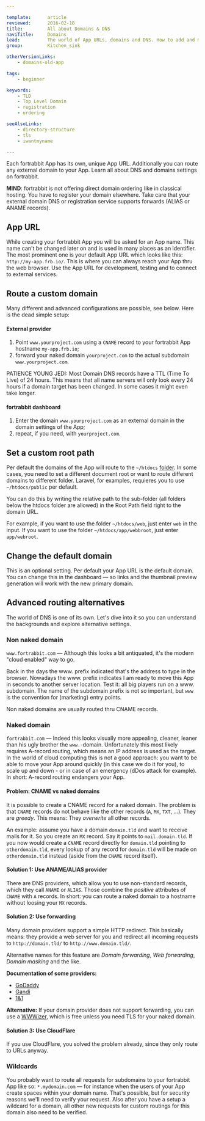 ```yaml
---

template:      article
reviewed:      2016-02-18
title:         All about Domains & DNS
naviTitle:     Domains
lead:          The world of App URLs, domains and DNS. How to add and manage custom domains
group:         Kitchen_sink

otherVersionLinks:
    - domains-old-app

tags:
    - beginner

keywords:
    - TLD
    - Top Level Domain
    - registration
    - ordering

seeAlsoLinks:
    - directory-structure
    - tls
    - iwantmyname

---
```


<!--

TODO: this article might be the intro for extending fortrabbit > domains

-->


Each fortrabbit App has its own, unique App URL. Additionally you can route any external domain to your App. Learn all about DNS and domains settings on fortrabbit.

**MIND**: fortrabbit is not offering direct domain ordering like in classical hosting. You have to register your domain elsewhere. Take care that your external domain DNS or registration service supports forwards (ALIAS or ANAME records).

## App URL

While creating your fortrabbit App you will be asked for an App name. This name can't be changed later on and is used in many places as an identifier. The most prominent one is your default App URL which looks like this: `http://my-app.frb.io/`. This is where you can always reach your App thru the web browser. Use the App URL for development, testing and to connect to external services.

## Route a custom domain

Many different and advanced configurations are possible, see below. Here is the dead simple setup:

#### External provider

1. Point `www.yourproject.com` using a `CNAME` record to your fortrabbit App hostname `my-app.frb.io`;
2. forward your naked domain `yourproject.com` to the actual subdomain `www.yourproject.com`.

PATIENCE YOUNG JEDI: Most Domain DNS records have a TTL (Time To Live) of 24 hours. This means that all name servers will only look every 24 hours if a domain target has been changed. In some cases it might even take longer.

#### fortrabbit dashboard

1. Enter the domain `www.yourproject.com` as an external domain in the domain settings of the App;
2. repeat, if you need, with `yourproject.com`.

## Set a custom root path

Per default the domains of the App will route to the `~/htdocs` [folder](directory-structure). In some cases, you need to set a different document root or want to route different domains to different folder. Laravel, for examples, requieres you to use `~/htdocs/public` per default.

You can do this by writing the relative path to the sub-folder (all folders below the htdocs folder are allowed) in the Root Path field right to the domain URL.

For example, if you want to use the folder `~/htdocs/web`, just enter `web` in the input. If you want to use the folder `~/htdocs/app/webbroot`, just enter `app/webroot`.

## Change the default domain

This is an optional setting. Per default your App URL is the default domain. You can change this in the dashboard — so links and the thumbnail preview generation will work with the new primary domain.

## Advanced routing alternatives

The world of DNS is one of its own. Let's dive into it so you can understand the backgrounds and explore alternative settings.

### Non naked domain

`www.fortrabbit.com` — Although this looks a bit antiquated, it's the modern "cloud enabled" way to go.

Back in the days the www. prefix indicated that's the address to type in the browser. Nowadays the www. prefix indicates I am ready to move this App in seconds to another server location. Test it: all big players run on a www. subdomain. The name of the subdomain prefix is not so important, but `www` is the convention for (marketing) entry points.

Non naked domains are usually routed thru CNAME records.

### Naked domain

`fortrabbit.com` — Indeed this looks visually more appealing, cleaner, leaner than his ugly brother the `www.`-domain. Unfortunately this most likely requires A-record routing, which means an IP address is used as the target. In the world of cloud computing this is not a good approach: you want to be able to move your App around quickly (in this case we do it for you), to scale up and down - or in case of an emergency (dDos attack for example). In short: A-record routing endangers your App.

#### Problem: CNAME vs naked domains

It is possible to create a CNAME record for a naked domain. The problem is that `CNAME` records do not behave like the other records (`A`, `MX`, `TXT`, …). They are *greedy*. This means: They *overwrite* all other records.

An example: assume you have a domain `domain.tld` and want to receive mails for it. So you create an `MX` record. Say it points to `mail.domain.tld`. If you now would create a `CNAME` record directly for `domain.tld` pointing to `otherdomain.tld`, every lookup of any record for `domain.tld` will be made on `otherdomain.tld` instead (aside from the `CNAME` record itself).

#### Solution 1: Use ANAME/ALIAS provider

There are DNS providers, which allow you to use non-standard records, which they call `ANAME` or `ALIAS`. Those combine the *positive* attributes of `CNAME`  with `A` records. In short: you can route a naked domain to a hostname without loosing your `MX` records.

#### Solution 2: Use forwarding

Many domain providers support a simple HTTP redirect. This basically means: they provide a web server for you and redirect all incoming requests to `http://domain.tld/` to `http://www.domain.tld/`.

Alternative names for this feature are *Domain forwarding*, *Web forwarding*, *Domain masking* and the like.

**Documentation of some providers:**

* [GoDaddy](https://support.godaddy.com/help/article/422/manually-forwarding-or-masking-your-domain-name)
* [Gandi](https://wiki.gandi.net/en/domains/management/domain-as-website/forwarding)
* [1&1](http://help.1and1.com/domains-c36931/manage-domains-c79822/domain-destination-c38672redirectforward-your-domain-a594868.html)

**Alternative:** If your domain provider does not support forwarding, you can use a [WWWizer](http://wwwizer.com/), which is free unless you need TLS for your naked domain.

#### Solution 3: Use CloudFlare

If you use CloudFlare, you solved the problem already, since they only route to URLs anyway.

### Wildcards

You probably want to route all requests for subdomains to your fortrabbit App like so: `*.mydomain.com` — for instance when the users of your App create spaces within your domain name. That's possible, but for security reasons we'll need to verify your request. Also after you have a setup a wildcard for a domain, all other new requests for custom routings for this domain also need to be verified.
